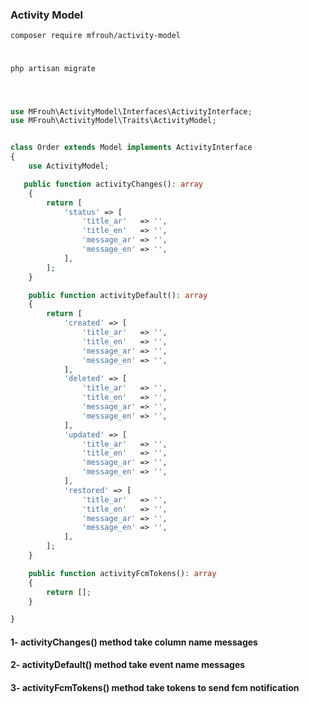 ### Activity Model

```composer
composer require mfrouh/activity-model
```
#
```bash
php artisan migrate
```
#
```php

use MFrouh\ActivityModel\Interfaces\ActivityInterface;
use MFrouh\ActivityModel\Traits\ActivityModel;


class Order extends Model implements ActivityInterface
{
    use ActivityModel;

   public function activityChanges(): array
    {
        return [
            'status' => [
                'title_ar'   => '',
                'title_en'   => '',
                'message_ar' => '',
                'message_en' => '',
            ],
        ];
    }

    public function activityDefault(): array
    {
        return [
            'created' => [
                'title_ar'   => '',
                'title_en'   => '',
                'message_ar' => '',
                'message_en' => '',
            ],
            'deleted' => [
                'title_ar'   => '',
                'title_en'   => '',
                'message_ar' => '',
                'message_en' => '',
            ],
            'updated' => [
                'title_ar'   => '',
                'title_en'   => '',
                'message_ar' => '',
                'message_en' => '',
            ],
            'restored' => [
                'title_ar'   => '',
                'title_en'   => '',
                'message_ar' => '',
                'message_en' => '',
            ],
        ];
    }

    public function activityFcmTokens(): array
    {
        return [];
    }

}
```

#### 1- activityChanges() method take column name messages

#### 2- activityDefault() method take event name messages

#### 3- activityFcmTokens() method take tokens to send fcm notification